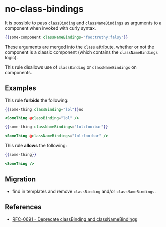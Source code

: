 # no-class-bindings

It is possible to pass `classBinding` and `classNameBindings` as arguments to a component when invoked with curly syntax.

```hbs
{{some-component classNameBindings="foo:truthy:falsy"}}
```

These arguments are merged into the `class` attribute, whether or not the component is a classic component (which contains the `classNameBindings` logic).

This rule disallows use of `classBinding` or `classNameBindings` on components.

## Examples

This rule **forbids** the following:

```hbs
{{some-thing classBinding="lol"}}no
```

```hbs
<SomeThing @classBinding="lol" />
```

```hbs
{{some-thing classNameBindings="lol:foo:bar"}}
```

```hbs
<SomeThing @classNameBindings="lol:foo:bar" />
```

This rule **allows** the following:

```hbs
{{some-thing}}
```

```hbs
<SomeThing />
```

## Migration

- find in templates and remove `classBinding` and/or `classNameBindings`.

## References

- [RFC-0691 - Deprecate classBinding and classNameBindings](https://github.com/emberjs/rfcs/blob/master/text/0691-deprecate-class-binding-and-class-name-bindings.md)
